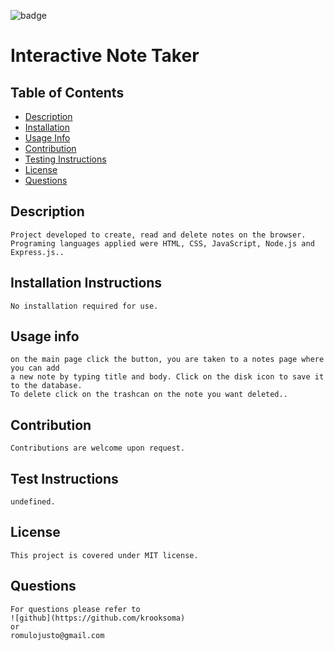 ![badge](https://img.shields.io/static/v1?label=license&message=MIT&color=<green>)

# Interactive Note Taker


    
    

## Table of Contents
    
* [Description](#description)
* [Installation](#installation-instructions)
* [Usage Info](#usage-info)
* [Contribution](#contribution)
* [Testing Instructions](#test-instructions)
* [License](#license)
* [Questions](#questions)
    

## Description
    Project developed to create, read and delete notes on the browser. 
    Programing languages applied were HTML, CSS, JavaScript, Node.js and Express.js..

## Installation Instructions
    No installation required for use.

## Usage info
    on the main page click the button, you are taken to a notes page where you can add
    a new note by typing title and body. Click on the disk icon to save it to the database.
    To delete click on the trashcan on the note you want deleted..

## Contribution
    Contributions are welcome upon request.

## Test Instructions
    undefined.    

## License
    This project is covered under MIT license.

## Questions
    For questions please refer to 
    ![github](https://github.com/krooksoma)  
    or
    romulojusto@gmail.com
    
